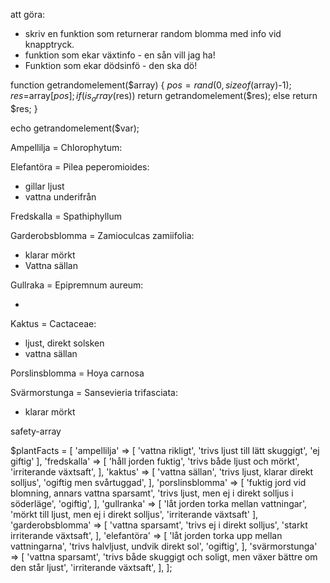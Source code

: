 att göra:

-   skriv en funktion som returnerar random blomma med info vid knapptryck.
-   funktion som ekar växtinfo - en sån vill jag ha!
-   Funktion som ekar dödsinfö - den ska dö!

function getrandomelement($array) {
  $pos=rand(0,sizeof($array)-1);
$res=$array[$pos];
if (is_array($res)) return getrandomelement($res);
else return $res;
}

echo getrandomelement($var);

Ampellilja = Chlorophytum:

Elefantöra = Pilea peperomioides:

-   gillar ljust
-   vattna underifrån

Fredskalla = Spathiphyllum

Garderobsblomma = Zamioculcas zamiifolia:

-   klarar mörkt
-   Vattna sällan

Gullraka = Epipremnum aureum:

-

Kaktus = Cactaceae:

-   ljust, direkt solsken
-   vattna sällan

Porslinsblomma = Hoya carnosa

Svärmorstunga = Sansevieria trifasciata:

-   klarar mörkt

safety-array

$plantFacts = [
'ampellilja' => [
'vattna rikligt',
'trivs ljust till lätt skuggigt',
'ej giftig'
],
'fredskalla' => [
'håll jorden fuktig',
'trivs både ljust och mörkt',
'irriterande växtsaft',
],
'kaktus' => [
'vattna sällan',
'trivs ljust, klarar direkt solljus',
'ogiftig men svårtuggad',
],
'porslinsblomma' => [
'fuktig jord vid blomning, annars vattna sparsamt',
'trivs ljust, men ej i direkt solljus i söderläge',
'ogiftig',
],
'gullranka' => [
'låt jorden torka mellan vattningar',
'mörkt till ljust, men ej i direkt solljus',
'irriterande växtsaft'
],
'garderobsblomma' => [
'vattna sparsamt',
'trivs ej i direkt solljus',
'starkt irriterande växtsaft',
],
'elefantöra' => [
'låt jorden torka upp mellan vattningarna',
'trivs halvljust, undvik direkt sol',
'ogiftig',
],
'svärmorstunga' => [
'vattna sparsamt',
'trivs både skuggigt och soligt, men växer bättre om den står ljust',
'irriterande växtsaft',
],
];
